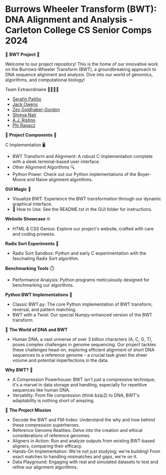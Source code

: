 
# Burrows Wheeler Transform (BWT): DNA Alignment and Analysis - Carleton College CS Senior Comps 2024

🧬 **BWT Project** 🧬

Welcome to our project repository! This is the home of our innovative work on the Burrows-Wheeler Transform (BWT), a groundbreaking approach to DNA sequence alignment and analysis. Dive into our world of genomics, algorithms, and computational biology!

Team Extraordinaire 👩‍💻👨‍💻
- [Serafín Patiño](https://github.com/spatino1234)
- [Jack Owens](https://github.com/jpowens24)
- [Zev Goldhaber-Gordon](https://github.com/Zergog)
- [Shreya Nair](https://github.com/nairsshreya)
- [A.J. Ristino](https://github.com/Ristinoa)
- [Phi Rapacz](https://github.com/clovercrusader)

🚀 **Project Components** 🚀

C Implementation 🖥️
- BWT Transform and Alignment: A robust C implementation complete with a sleek terminal-based user interface.
- Other Alignment Algorithms 🔍
- Python Power: Check out our Python implementations of the Boyer-Moore and Naive alignment algorithms.

**GUI Magic**  🌈 
- Visualize BWT: Experience the BWT transformation through our dynamic graphical interface.
- 📝 How to Use: See the README.txt in the GUI folder for instructions.

**Website Showcase** 🌐
- HTML & CSS Genius: Explore our project's website, crafted with care and coding prowess.

**Radix Sort Experiments** 🧪
- Radix Sort Sandbox: Python and early C experimentation with the fascinating Radix Sort algorithm.

**Benchmarking Tools** ⏱️
- Performance Analysis: Python programs meticulously designed for benchmarking our algorithms.

**Python BWT Implementations** 🐍
- Classic BWT.py: The core Python implementation of BWT transform, reversal, and pattern matching.
- BWT with a Twist: Our special Numpy-enhanced version of the BWT transform.

🧬 **The World of DNA and BWT** 
- Human DNA, a vast universe of over 3 billion characters (A, C, G, T), poses complex challenges in genome sequencing. Our project tackles these challenges head-on, exploring efficient alignment of short DNA sequences to a reference genome – a crucial task given the sheer volume and potential imperfections in the data.

**Why BWT?** 🤔
- A Compression Powerhouse: BWT isn't just a compressive technique; it's a marvel in data storage and handling, especially for repetitive sequences like human DNA.
- Versatility: From file compression (think bzip2) to DNA, BWT's adaptability is nothing short of amazing.

🌟 **The Project Mission**
- Decode the BWT and FM-Index: Understand the why and how behind these compression superheroes.
- Reference Genome Realities: Delve into the creation and ethical considerations of reference genomes.
- Aligners in Action: Run and analyze outputs from existing BWT-based aligners, comparing their efficacy.
- Hands-On Implementation: We're not just studying; we're building! From exact matches to handling mismatches and gaps, we're on it.
- Data Playground: Engaging with real and simulated datasets to test and refine our alignment algorithms.
